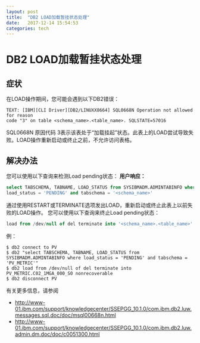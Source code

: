```yaml
---
layout: post
title:  "DB2 LOAD加载暂挂状态处理"
date:   2017-12-14 15:54:53
categories: tech
---
```

DB2 LOAD加载暂挂状态处理
==================
## 症状
在LOAD操作期间，您可能会遇到以下DB2错误：
```
TEXT: [IBM][CLI Driver][DB2/LINUXX8664] SQL0668N Operation not allowed for reason
code "3" on table <schema_name>.<table_name>. SQLSTATE=57016
```
SQL0668N 原因代码 3表示该表处于“加载挂起”状态。此表上的LOAD尝试导致失败。LOAD操作重新启动或终止之前，不允许访问表格。
## 解决办法
您可以使用以下查询来检测Load pending状态：
**用户响应：**
```sql
select TABSCHEMA, TABNAME, LOAD_STATUS from SYSIBMADM.ADMINTABINFO where
load_status = 'PENDING' and tabschema = '<schema_name>'
```
通过使用RESTART或TERMINATE选项发出LOAD，重新启动或终止此表上以前失败的LOAD操作。 您可以使用以下查询来终止Load pending状态：
```sql
load from /dev/null of del terminate into '<schema_name>.<table_name>'
```
例：
```shell
$ db2 connect to PV
$ db2 "select TABSCHEMA, TABNAME, LOAD_STATUS from SYSIBMADM.ADMINTABINFO where load_status = 'PENDING' and tabschema = 'PV_METRIC'"
$ db2 load from /dev/null of del terminate into PV_METRIC.C02_1MGA_000_S0 nonrecoverable
$ db2 disconnect PV
```
有关更多信息，请参阅
* http://www-01.ibm.com/support/knowledgecenter/SSEPGG_10.1.0/com.ibm.db2.luw.messages.sql.doc/doc/msql00668n.html
* http://www-01.ibm.com/support/knowledgecenter/SSEPGG_10.1.0/com.ibm.db2.luw.admin.dm.doc/doc/c0051300.html

